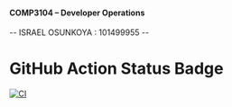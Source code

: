 #### COMP3104 – Developer Operations
-- ISRAEL OSUNKOYA : 101499955 --

# GitHub Action Status Badge
[![CI](https://github.com/ISRAEL-dp24/COMP3104/actions/workflows/ci.yml/badge.svg)](https://github.com/ISRAEL-dp24/COMP3104/actions/workflows/ci.yml)
